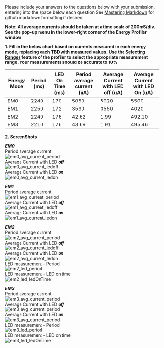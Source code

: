 Please include your answers to the questions below with your submission, entering into the space below each question
See [Mastering Markdown](https://guides.github.com/features/mastering-markdown/) for github markdown formatting if desired.

**Note: All average currents should be taken at a time scale of 200mS/div. See the pop-up menu in the lower-right corner of the Energy Profiler window**

**1. Fill in the below chart based on currents measured in each energy mode, replacing each TBD with measured values.  Use the [Selecting Ranges](https://www.silabs.com/documents/public/user-guides/ug343-multinode-energy-profiler.pdf) feature of the profiler to select the appropriate measurement range.  Your measurements should be accurate to 10%**

Energy Mode | Period (ms) | LED On Time (ms) |Period average current (uA) | Average Current with LED off (uA) | Average Current with LED On (uA)
------------| ------------|------------------|----------------------------|-----------------------------------|---------------------------------
EM0         |    2240     |       170        |          5050              |           5020                    |         5500
EM1         |    2250     |       172        |          3590              |           3550                    |         4020
EM2         |    2240     |       176        |          42.62             |           1.99                    |         492.10
EM3         |    2210     |       176        |          43.69             |           1.91                    |         495.46



**2. ScreenShots**  

***EM0***  
Period average current    
![em0_avg_current_period][em0_avg_current_period]  
Average Current with LED ***off***  
![em0_avg_current_ledoff][em0_avg_current_ledoff]  
Average Current with LED ***on***  
![em0_avg_current_ledon][em0_avg_current_ledon]  

***EM1***  
Period average current    
![em1_avg_current_period][em1_avg_current_period]  
Average Current with LED ***off***  
![em1_avg_current_ledoff][em1_avg_current_ledoff]  
Average Current with LED ***on***  
![em1_avg_current_ledon][em1_avg_current_ledon]  

***EM2***  
Period average current  
![em2_avg_current_period][em2_avg_current_period]  
Average Current with LED ***off***  
![em2_avg_current_ledoff][em2_avg_current_ledoff]  
Average Current with LED ***on***  
![em2_avg_current_ledon][em2_avg_current_ledon]   
LED measurement - Period   
![em2_led_period][em2_led_period]  
LED measurement - LED on time   
![em2_led_ledOnTime][em2_led_ledOnTime]  

***EM3***  
Period average current    
![em3_avg_current_period][em3_avg_current_period]  
Average Current with LED ***off***  
![em3_avg_current_period][em3_avg_current_ledoff]   
Average Current with LED ***on***  
![em3_avg_current_period][em3_avg_current_ledon]   
LED measurement - Period   
![em3_led_period][em3_led_period]  
LED measurement - LED on time   
![em3_led_ledOnTime][em3_led_ledOnTime]  

[em0_avg_current_period]: screenshots/a2/em0_avg_current_period.png "em0_avg_current_period"
[em0_avg_current_ledoff]: screenshots/a2/em0_avg_current_ledoff.png "em0_avg_current_ledoff"
[em0_avg_current_ledon]: screenshots/a2/em0_avg_current_ledon.png "em0_avg_current_ledon"

[em1_avg_current_period]: screenshots/a2/em1_avg_current_period.png "em1_avg_current_period"
[em1_avg_current_ledoff]: screenshots/a2/em1_avg_current_ledoff.png "em1_avg_current_ledoff"
[em1_avg_current_ledon]: screenshots/a2/em1_avg_current_ledon.png "em1_avg_current_ledon"

[em2_avg_current_period]: screenshots/a2/em2_avg_current_period.png "em2_avg_current_period"
[em2_avg_current_ledoff]: screenshots/a2/em2_avg_current_ledoff.png "em2_avg_current_ledoff"
[em2_avg_current_ledon]: screenshots/a2/em2_avg_current_ledon.png "em2_avg_current_ledon"
[em2_led_period]: screenshots/a2/em2_avg_current_period.png "em2_led_period"
[em2_led_ledOnTime]: screenshots/a2/em2_avg_current_ledon.png "em2_led_ledOnTime"

[em3_avg_current_period]: screenshots/a2/em3_avg_current_period.png "em3_avg_current_period"
[em3_avg_current_ledoff]: screenshots/a2/em3_avg_current_ledoff.png "em3_avg_current_ledoff"
[em3_avg_current_ledon]: screenshots/a2/em3_avg_current_ledon.png "em3_avg_current_ledon"
[em3_led_period]: screenshots/a2/em3_avg_current_period.png "em3_led_period"
[em3_led_ledOnTime]: screenshots/a2/em3_avg_current_ledon.png "em3_led_ledOnTime"
